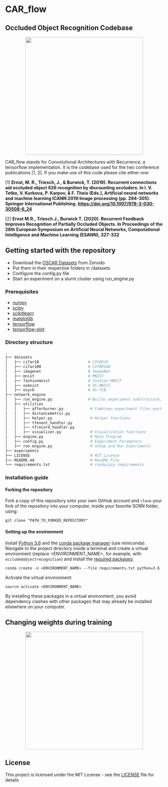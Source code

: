 # CAR_flow
## Occluded Object Recognition Codebase

<p align="center">
  <img src="https://github.com/mrernst/CAR_flow/blob/master/img/OSCAR_mnist.png" width="375">

CAR_flow stands for Convolutional Architectures with Recurrence, a tensorflow implementation. It is the codebase used for the two conference publications [1, 2]. 
If you make use of this code please cite either one:
 

[1] **Ernst, M. R., Triesch, J., & Burwick, T. (2019). Recurrent connections aid occluded object 626 recognition by discounting occluders. In I. V. Tetko, V. Kurkova, P. Karpov, & F. Theis (Eds.), Artificial neural networks and machine learning ICANN 2019:Image processing (pp. 294-305). Springer International Publishing. https://doi.org/10.1007/978-3-030-30508-6_24**

[2] **Ernst M.R., Triesch J., Burwick T. (2020). Recurrent Feedback Improves Recognition of Partially Occluded Objects. In Proceedings of the 28th European Symposium on Artificial Neural Networks, Computational Intelligence and Machine Learning (ESANN), 327-332**

## Getting started with the repository

* Download the [OSCAR Datasets](https://zenodo.org/badge/DOI/10.5281/zenodo.3540900.svg) from Zenodo
* Put them in their respective folders in /datasets
* Configure the config.py file
* Start an experiment on a slurm cluster using run_engine.py 

### Prerequisites

* [numpy](http://www.numpy.org/)
* [scipy](https://www.scipy.org/)
* [scikitlearn](http://scikit-learn.org/)
* [matplotlib](https://matplotlib.org/)
* [tensorflow](https://www.tensorflow.com)
* [tensorflow-plot](https://github.com/wookayin/tensorflow-plot)


### Directory structure

```bash
.
├── datasets                          
│   ├── cifar10                      # CIFAR10
│   ├── cifar100                     # CIFAR100
│   ├── imagenet                     # ImageNet
│   ├── mnist                        # MNIST
│   ├── fashionmnist                 # fashion-MNIST
│   ├── osmnist                      # OS-MNIST
│   ├── osycb                        # OS-YCB
├── network_engine                    
│   ├── run_engine.py                # Builds experiment substructure, launches on slurm cluster        
│   ├── utilities             		    
│   │   ├── afterburner.py            # Combines experiment files post-hoc
│   │   ├── distancemetric.py         
│   │   ├── helper.py                 # Helper functions
│   │   ├── tfevent_handler.py        
│   │   ├── tfrecord_handler.py       
│   │   ├── visualizer.py             # Visualization functions
│   ├── engine.py                     # Main Program
│   ├── config.py             		  # Experiment Parameters 
│   ├── run_engine.py                 # Setup and Run Experiments
├── experiments                   
├── LICENSE                           # MIT License
├── README.md                         # ReadMe File
└── requirements.txt                  # conda/pip requirements
```

### Installation guide

#### Forking the repository

Fork a copy of this repository onto your own GitHub account and `clone` your fork of the repository into your computer, inside your favorite SORN folder, using:

`git clone "PATH_TO_FORKED_REPOSITORY"`

#### Setting up the environment

Install [Python 3.6](https://www.python.org/downloads/release/python-360/) and the [conda package manager](https://conda.io/miniconda.html) (use miniconda). Navigate to the project directory inside a terminal and create a virtual environment (replace <ENVIRONMENT_NAME>, for example, with `occludedobjectrecognition`) and install the [required packages](requirements.txt):

`conda create -n <ENVIRONMENT_NAME> --file requirements.txt python=3.6`

Activate the virtual environment:

`source activate <ENVIRONMENT_NAME>`

By installing these packages in a virtual environment, you avoid dependency clashes with other packages that may already be installed elsewhere on your computer.

## Changing weights during training

<p align="center">
  <img src="https://github.com/mrernst/CAR_flow/blob/master/img/BK_weights.gif" width="375">

## License

This project is licensed under the MIT License - see the [LICENSE](LICENSE) file for details

